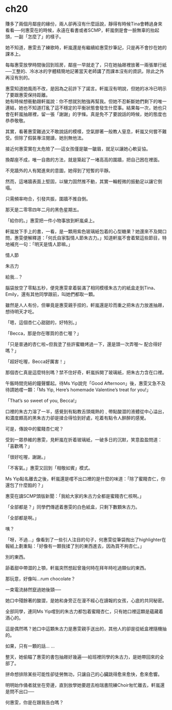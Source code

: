 # ch20

賺多了兩個月鄰座的緣份，兩人卻再沒有什麼話說，靜得有時候Tina會轉過身來看看──何惠雯在的時候，永遠在看書或者SCMP，軒嵐倒是會一臉無辜的抬起頭，一副「怎麼了」的樣子。

她不知道，惠雯去了練歌時，軒嵐還是有繼續給惠雯抄筆記，只是再不會抄在她的課本上。

每每惠雯放學時間後回到班房，鄰座一早就走了，只在她抽屜裡放著一兩張單行紙──工整的、冷冰冰的字體精簡地記著當天老師講了而課本沒有的資訊，除此之外再沒有別的。

惠雯知道她風雨不改，是因為之前許下了諾言。軒嵐沒有明說，但她的冰冷已明示了要跟惠雯保持距離。  
她有時候想衝動跟軒嵐說：你不想就別勉強再幫我。但她不忍斬斷她們剩下的唯一連結，她也不知道打亂了這不穩定的平衡狀態會發生什麼事。結果每一次，她也只會在軒嵐抽屜裡，留一張「謝謝」的字條。真是免不了要說話的時候，她的態度也恭恭敬敬。

其實，看著惠雯難過又不敢說話的模樣，空氣膠著一般教人窒息，軒嵐又何嘗不難受。但除了假裝專注閱讀，她別無他法。

接近何惠雯實在太危險了──這女孩僅是皺一皺眉，就足以讓她心軟妥協。

換鄰座不成，唯一自救的方法，就是築起了一堵高高的圍牆，把自己困在裡面。

不見牆外的人有闖進來的意圖，她得到了短暫的平靜。

然而，這堵牆表面上堅固，以蠻力固然推不動，其實一輪輕微的振動足以讓它倒塌。

只需頻率吻合，引發共振，圍牆不推自倒。

那天是二零零四年二月的黑色星期五。

「給你的。」惠雯把一件小物事放到軒嵐桌上。

軒嵐放下手上的書，一看，是一顆用紫色玻璃紙包着的心型糖果？她還來不及開口問，惠雯便解釋道：「何氏自家製情人節朱古力。」知道軒嵐不會着緊這些節目，特地補充一句：「明天是情人節嘛。」

情人節

朱古力

給我…？

腦袋放空了零點五秒，便見惠雯拿着裝滿了相同模樣朱古力的紙盒走到Tina、Emily，還有其他同學跟前，叫她們都取一顆。

雖然是人人有份，但畢竟是惠雯親手捏的，軒嵐還是珍而重之把朱古力放進抽屜，想待明天才吃。

「嗯，這個杏仁心甜甜的，好特別。」

「Becca，那是你在哪買的杏仁喔？」

「只是普通的杏仁啦~但我塗了些許蜜糖烤過一下，還是頭一次弄喔～ 配合得好嗎？」

「超好吃喔，Becca好厲害！」

那個杏仁真是這麼特別嗎？禁不住好奇，軒嵐拆開了玻璃紙，把朱古力含在口裡。

午飯時間完結的鐘聲響起。待Ms Yip說完「Good Afternoon」後，惠雯又急不及待請她嚐一顆：「Ms Yip, Here’s homemade Valentine’s treat for you!」

「That’s so sweet of you, Becca!」

口裡的朱古力溶了一半，感覺到有點教舌頭熾熱的﹑帶點酸澀的液體從中心溢出，和濃度頗高的黑朱古力卻是揉合得恰到好處，吃着有點令人醉醉的感覺。

可是，傳說中的蜜餞杏仁呢？

受到一眾恭維的惠雯，見軒嵐在折着玻璃紙，一破多日的沉默，笑意盈盈問道：「喜歡嗎？」

「很好吃喔，謝謝。」

「不客氣。」惠雯又回到「相敬如賓」模式。

Ms Yip點名離去之後，軒嵐還是嚐不出口裡的是什麼的味道：「除了蜜餞杏仁，你還包了什麼餡的？」

惠雯在讀SCMP頭版新聞：「我給大家的朱古力全都是蜜餞杏仁核啊。」

「全部都是？」同學們傳遞着惠雯的白色紙盒，只剩下數顆朱古力。

「全部都是啊。」

咦？

「呀，不過…」像看到了一些引人注目的句子，何惠雯從筆袋掏出了highlighter在報紙上劃重點：「好像有一顆我揉了別的東西進去，因為買不夠杏仁。」

別的東西。

舔着甜中帶澀的上顎，軒嵐突然想起曾幾何時在拜年時吃過類似的東西。

那玩意，好像叫…rum chocolate？

一束電流赫然竄過她後頸──

她口中殘餘著的酸澀，是她和身旁正在漫不經心在讀報的女孩，心底的共同秘密。

全部同學，連同Ms Yip嚐到的朱古力都包着蜜餞杏仁，只有她口裡這顆是蘊藏着酒心的。

這是偶然嗎？她口中這顆朱古力是惠雯親手送出的，其他人的卻是從紙盒裡隨機抽的。

如果，只有一顆的話… …

整天，她偷瞄了惠雯的書包抽屜好幾遍──給班裡同學的朱古力，是她帶回來的全部了。

拼命想排除某些可能性卻徒勞無功，只讓自己的心臟跳得愈來愈快，愈來愈響。

明明始作俑者就坐在旁邊，直到放學她要趕去柏瑞書院練Choir匆忙離去，軒嵐還是問不出口──

何惠雯，你是在跟我告白嗎？

